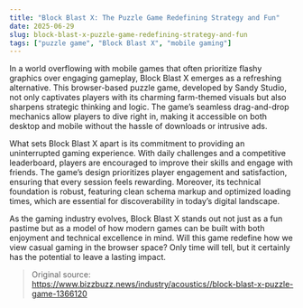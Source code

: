 ```yaml
---
title: "Block Blast X: The Puzzle Game Redefining Strategy and Fun"
date: 2025-06-29
slug: block-blast-x-puzzle-game-redefining-strategy-and-fun
tags: ["puzzle game", "Block Blast X", "mobile gaming"]
---
```


In a world overflowing with mobile games that often prioritize flashy graphics over engaging gameplay, Block Blast X emerges as a refreshing alternative. This browser-based puzzle game, developed by Sandy Studio, not only captivates players with its charming farm-themed visuals but also sharpens strategic thinking and logic. The game’s seamless drag-and-drop mechanics allow players to dive right in, making it accessible on both desktop and mobile without the hassle of downloads or intrusive ads.

What sets Block Blast X apart is its commitment to providing an uninterrupted gaming experience. With daily challenges and a competitive leaderboard, players are encouraged to improve their skills and engage with friends. The game’s design prioritizes player engagement and satisfaction, ensuring that every session feels rewarding. Moreover, its technical foundation is robust, featuring clean schema markup and optimized loading times, which are essential for discoverability in today’s digital landscape.

As the gaming industry evolves, Block Blast X stands out not just as a fun pastime but as a model of how modern games can be built with both enjoyment and technical excellence in mind. Will this game redefine how we view casual gaming in the browser space? Only time will tell, but it certainly has the potential to leave a lasting impact.

> Original source: https://www.bizzbuzz.news/industry/acoustics//block-blast-x-puzzle-game-1366120